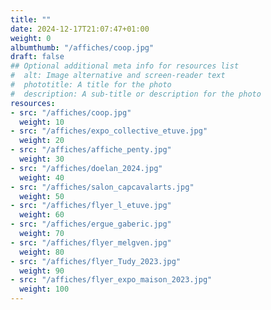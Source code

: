 ```yaml
---
title: ""
date: 2024-12-17T21:07:47+01:00
weight: 0
albumthumb: "/affiches/coop.jpg"
draft: false
## Optional additional meta info for resources list
#  alt: Image alternative and screen-reader text
#  phototitle: A title for the photo
#  description: A sub-title or description for the photo
resources:
- src: "/affiches/coop.jpg"
  weight: 10
- src: "/affiches/expo_collective_etuve.jpg"
  weight: 20
- src: "/affiches/affiche_penty.jpg"
  weight: 30
- src: "/affiches/doelan_2024.jpg"
  weight: 40
- src: "/affiches/salon_capcavalarts.jpg"
  weight: 50
- src: "/affiches/flyer_l_etuve.jpg"
  weight: 60
- src: "/affiches/ergue_gaberic.jpg"
  weight: 70
- src: "/affiches/flyer_melgven.jpg"
  weight: 80
- src: "/affiches/flyer_Tudy_2023.jpg"
  weight: 90
- src: "/affiches/flyer_expo_maison_2023.jpg"
  weight: 100
---
```

